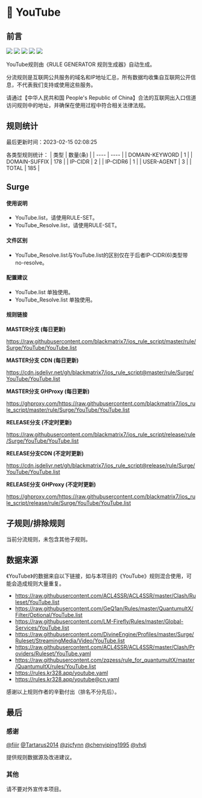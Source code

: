 # 🧸 YouTube

## 前言

![](https://shields.io/badge/-移除重复规则-ff69b4) ![](https://shields.io/badge/-DOMAIN与DOMAIN--SUFFIX合并-green) ![](https://shields.io/badge/-DOMAIN--SUFFIX间合并-critical) ![](https://shields.io/badge/-DOMAIN--SUFFIX与DOMAIN--KEYWORD合并-blue) ![](https://shields.io/badge/-IP--CIDR(6)合并-blueviolet) 

YouTube规则由《RULE GENERATOR 规则生成器》自动生成。

分流规则是互联网公共服务的域名和IP地址汇总，所有数据均收集自互联网公开信息，不代表我们支持或使用这些服务。

请通过【中华人民共和国 People's Republic of China】合法的互联网出入口信道访问规则中的地址，并确保在使用过程中符合相关法律法规。

## 规则统计

最后更新时间：2023-02-15 02:08:25

各类型规则统计：
| 类型 | 数量(条)  | 
| ---- | ----  |
| DOMAIN-KEYWORD | 1  | 
| DOMAIN-SUFFIX | 178  | 
| IP-CIDR | 2  | 
| IP-CIDR6 | 1  | 
| USER-AGENT | 3  | 
| TOTAL | 185  | 


## Surge 

#### 使用说明
- YouTube.list，请使用RULE-SET。
- YouTube_Resolve.list，请使用RULE-SET。

#### 文件区别
- YouTube_Resolve.list与YouTube.list的区别仅在于后者IP-CIDR(6)类型带no-resolve。

#### 配置建议
- YouTube.list 单独使用。
- YouTube_Resolve.list 单独使用。

#### 规则链接
**MASTER分支 (每日更新)**

https://raw.githubusercontent.com/blackmatrix7/ios_rule_script/master/rule/Surge/YouTube/YouTube.list

**MASTER分支 CDN (每日更新)**

https://cdn.jsdelivr.net/gh/blackmatrix7/ios_rule_script@master/rule/Surge/YouTube/YouTube.list

**MASTER分支 GHProxy (每日更新)**

https://ghproxy.com/https://raw.githubusercontent.com/blackmatrix7/ios_rule_script/master/rule/Surge/YouTube/YouTube.list

**RELEASE分支 (不定时更新)**

https://raw.githubusercontent.com/blackmatrix7/ios_rule_script/release/rule/Surge/YouTube/YouTube.list

**RELEASE分支CDN (不定时更新)**

https://cdn.jsdelivr.net/gh/blackmatrix7/ios_rule_script@release/rule/Surge/YouTube/YouTube.list

**RELEASE分支 GHProxy (不定时更新)**

https://ghproxy.com/https://raw.githubusercontent.com/blackmatrix7/ios_rule_script/release/rule/Surge/YouTube/YouTube.list

## 子规则/排除规则


当前分流规则，未包含其他子规则。

## 数据来源

《YouTube》的数据来自以下链接，如与本项目的《YouTube》规则混合使用，可能会造成规则大量重复。

- https://raw.githubusercontent.com/ACL4SSR/ACL4SSR/master/Clash/Ruleset/YouTube.list
- https://raw.githubusercontent.com/GeQ1an/Rules/master/QuantumultX/Filter/Optional/YouTube.list
- https://raw.githubusercontent.com/LM-Firefly/Rules/master/Global-Services/YouTube.list
- https://raw.githubusercontent.com/DivineEngine/Profiles/master/Surge/Ruleset/StreamingMedia/Video/YouTube.list
- https://raw.githubusercontent.com/ACL4SSR/ACL4SSR/master/Clash/Providers/Ruleset/YouTube.yaml
- https://raw.githubusercontent.com/zqzess/rule_for_quantumultX/master/QuantumultX/rules/YouTube.list
- https://rules.kr328.app/youtube.yaml
- https://rules.kr328.app/youtube@cn.yaml


感谢以上规则作者的辛勤付出（排名不分先后）。

## 最后

### 感谢

[@fiiir](https://github.com/fiiir) [@Tartarus2014](https://github.com/Tartarus2014) [@zjcfynn](https://github.com/zjcfynn) [@chenyiping1995](https://github.com/chenyiping1995) [@vhdj](https://github.com/vhdj)

提供规则数据源及改进建议。

### 其他

请不要对外宣传本项目。